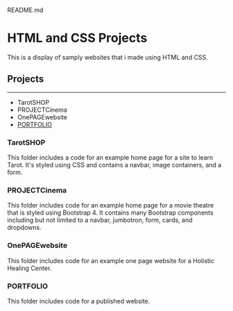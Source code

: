 README.md

# **HTML and CSS Projects**

This is a display of samply websites that i made using HTML and CSS.

## **Projects**
***

* TarotSHOP
* PROJECTCinema
* OnePAGEwebsite
* [PORTFOLIO](https://mysram.github.io/)

### **TarotSHOP**

This folder includes a code for an example home page for a site to learn Tarot.  It's styled using CSS and contains a navbar, image containers, and a form.

### **PROJECTCinema**

This folder includes code for an example home page for a movie theatre that is styled using Bootstrap 4.  It contains many Bootstrap components including but not limited to a navbar, jumbotron, form, cards, and dropdowns.

### **OnePAGEwebsite**
This folder includes code for an example one page website for a Holistic Healing Center.

### **PORTFOLIO**

This folder includes code for a published website.
